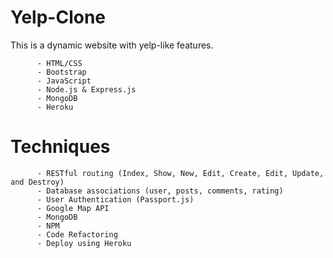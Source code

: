 # Yelp-Clone

This is a dynamic website with yelp-like features.

          - HTML/CSS
          - Bootstrap
          - JavaScript
          - Node.js & Express.js
          - MongoDB
          - Heroku

# Techniques
              
          - RESTful routing (Index, Show, New, Edit, Create, Edit, Update, and Destroy)
          - Database associations (user, posts, comments, rating)     
          - User Authentication (Passport.js)
          - Google Map API
          - MongoDB 
          - NPM 
          - Code Refactoring
          - Deploy using Heroku


